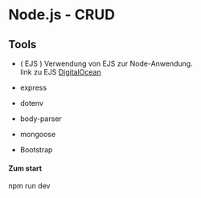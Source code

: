 # Node.js - CRUD

## Tools
- ( EJS ) Verwendung von EJS zur  Node-Anwendung. <br>
 link zu EJS [DigitalOcean](https://www.digitalocean.com/community/tutorials/how-to-use-ejs-to-template-your-node-application-de)
  
- express
- dotenv 
- body-parser
- mongoose
- Bootstrap

#### Zum start
npm run dev
